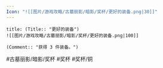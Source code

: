 ```yaml
---
Icon: "![[图片/游戏攻略/古墓丽影/暗影/奖杯/更好的装备.png|30]]"
---
```

```ad-common-bronze-trophy
title: (Title:: "更好的装备")
![[图片/游戏攻略/古墓丽影/暗影/奖杯/更好的装备.png|100]]

(Comment:: "获得 3 件装备。")
```

#古墓丽影/暗影/奖杯 #奖杯 #奖杯/铜

